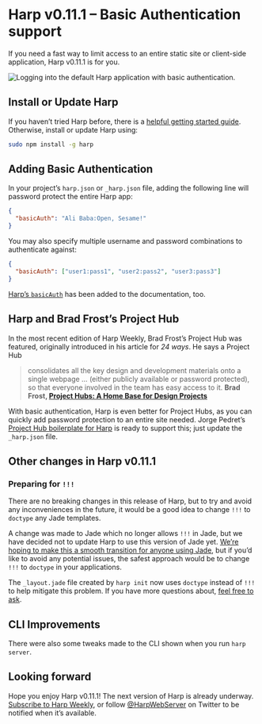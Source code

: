 # Harp v0.11.1 – Basic Authentication support

If you need a fast way to limit access to an entire static site or client-side application, Harp v0.11.1 is for you.

![Logging into the default Harp application with basic authentication.](images/v0-11-1-basic-auth.gif)

## Install or Update Harp

If you haven’t tried Harp before, there is a [helpful getting started guide](http://harp.rip/docs/quick-start). Otherwise, install or update Harp using:

```sh
sudo npm install -g harp
```

## Adding Basic Authentication

In your project’s `harp.json` or `_harp.json` file, adding the following line will password protect the entire Harp app:

```json
{
  "basicAuth": "Ali Baba:Open, Sesame!"
}
```

You may also specify multiple username and password combinations to authenticate against:

```json
{
  "basicAuth": ["user1:pass1", "user2:pass2", "user3:pass3"]
}
```

[Harp’s `basicAuth`](../docs/development/basicauth) has been added to the documentation, too.

## Harp and Brad Frost’s Project Hub

In the most recent edition of Harp Weekly, Brad Frost’s Project Hub was featured, originally introduced in his article for <cite>24 ways</cite>. He says a Project Hub

> consolidates all the key design and development materials onto a single webpage … (either publicly available or password protected), so that everyone involved in the team has easy access to it.
> __Brad Frost, [Project Hubs: A Home Base for Design Projects](http://24ways.org/2013/project-hubs/)__

With basic authentication, Harp is even better for Project Hubs, as you can quickly add password protection to an entire site needed. Jorge Pedret’s [Project Hub boilerplate for Harp](https://github.com/jorgepedret/harp-project-hub) is ready to support this; just update the `_harp.json` file.

## Other changes in Harp v0.11.1

### Preparing for `!!!`

There are no breaking changes in this release of Harp, but to try and avoid any inconveniences in the future, it would be a good idea to change `!!!` to `doctype` any Jade templates.

A change was made to Jade which no longer allows `!!!` in Jade, but we have decided not to update Harp to use this version of Jade yet. [We’re hoping to make this a smooth transition for anyone using Jade](https://github.com/visionmedia/jade/pull/1374), but if you’d like to avoid any potential issues, the safest approach would be to change `!!!` to `doctype` in your applications.

The `_layout.jade` file created by `harp init` now uses `doctype` instead of `!!!` to help mitigate this problem. If you have more questions about, [feel free to ask](http://harp.rip/community).

## CLI Improvements

There were also some tweaks made to the CLI shown when you run `harp server`.

## Looking forward

Hope you enjoy Harp v0.11.1! The next version of Harp is already underway. [Subscribe to Harp Weekly](subscribe), or follow [@HarpWebServer](http://twitter.com/harpwebserver) on Twitter to be notified when it’s available.